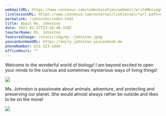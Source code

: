 ```yaml
---
webmailURL: https://www.connexus.com/communication/webmail/writeMessage.aspx?idRecipient=1268272
livelessonURL: https://www.connexus.com/external/livelesson/?url-path=ejohnston&domain=ue2prod01.livelesson.com
permalink: /johnston/index.html
title: About Ms. Johnston
date: 2021-01-27T23:16:40.310Z
teacherName: Ms. Johnston
featuredImage: /static/img/ms.-johnston.jpeg
youcanbookmeURL: https://emily-johnston.youcanbook.me
phoneNumber: 651-323-1494
officeHours: ""
---
```

Welcome to the wonderful world of biology! I am beyond excited to open your minds to the curious and sometimes mysterious ways of living things! 

![](/static/img/screen-shot-2020-09-08-at-9.16.51-am.png)

Ms. Johnston is passionate about animals, adventure, and protecting and preserving our planet. She would almost always rather be outside and likes to be on the move!

![](/static/img/screen-shot-2020-08-26-at-10.23.57-am.png)